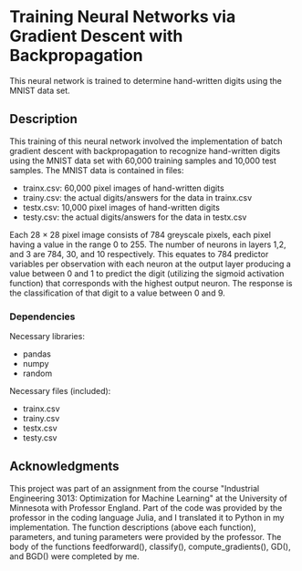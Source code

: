 # Training Neural Networks via Gradient Descent with Backpropagation

This neural network is trained to determine hand-written digits using the MNIST data set.

## Description

This training of this neural network involved the implementation of batch gradient descent with backpropagation to recognize hand-written digits using the MNIST data set with 60,000 training samples and 10,000 test samples. The MNIST data is contained in files:
- trainx.csv: 60,000 pixel images of hand-written digits
- trainy.csv: the actual digits/answers for the data in trainx.csv
- testx.csv: 10,000 pixel images of hand-written digits
- testy.csv: the actual digits/answers for the data in testx.csv

Each 28 × 28 pixel image consists of 784 greyscale pixels, each pixel having a value in the range 0 to 255. The number of neurons in layers 1,2, and 3 are 784, 30, and 10 respectively. This equates to 784 predictor variables per observation with each neuron at the output layer producing a value between 0 and 1 to predict the digit (utilizing the sigmoid activation function) that corresponds with the highest output neuron. The response is the classification of that digit to a value between 0 and 9.

### Dependencies

Necessary libraries:
- pandas
- numpy
- random

Necessary files (included): 
- trainx.csv
- trainy.csv
- testx.csv
- testy.csv

## Acknowledgments

This project was part of an assignment from the course "Industrial Engineering 3013: Optimization for Machine Learning" at the University of Minnesota with Professor England. Part of the code was provided by the professor in the coding language Julia, and I translated it to Python in my implementation. The function descriptions (above each function), parameters, and tuning parameters were provided by the professor. The body of the functions feedforward(), classify(), compute_gradients(), GD(), and BGD() were completed by me. 

